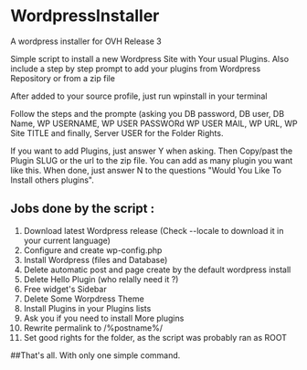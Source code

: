 # WordpressInstaller
A wordpress installer for OVH Release 3

Simple script to install a new Wordpress Site with Your usual Plugins.
Also include a step by step prompt to add your plugins from Wordpress Repository or from a zip file

After added to your source profile, just run wpinstall in your terminal

Follow the steps and the prompte (asking you DB password, DB user, DB Name, WP USERNAME, WP USER PASSWORd WP USER MAIL, WP URL, WP Site TITLE and finally, Server USER for the Folder Rights.

If you want to add Plugins, just answer Y when asking. Then Copy/past the Plugin SLUG or the url to the zip file.
You can add as many plugin you want like this.
When done, just answer N to the questions "Would You Like To Install others plugins".

## Jobs done by the script :

1. Download latest Wordpress release (Check --locale to download it in your current language)
2. Configure and create wp-config.php
3. Install Wordpress (files and Database)
4. Delete automatic post and page create by the default wordpress install
5. Delete Hello Plugin (who relally need it ?)
6. Free widget's Sidebar
7. Delete Some Worpdress Theme
8. Install Plugins in your Plugins lists
9. Ask you if you need to install More plugins
10. Rewrite permalink to /%postname%/
11. Set good rights for the folder, as the script was probably ran as ROOT
 
##That's all. With only one simple command.
